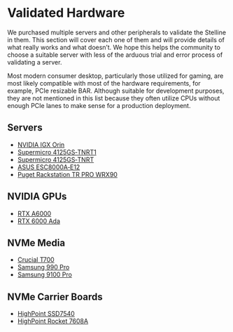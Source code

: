 # Validated Hardware

We purchased multiple servers and other peripherals to validate the Stelline in them. This section will cover each one of them and will provide details of what really works and what doesn’t. We hope this helps the community to choose a suitable server with less of the arduous trial and error process of validating a server.

Most modern consumer desktop, particularly those utilized for gaming, are most likely compatible with most of the hardware requirements, for example, PCIe resizable BAR. Although suitable for development purposes, they are not mentioned in this list because they often utilize CPUs without enough PCIe lanes to make sense for a production deployment.

## Servers
  - [NVIDIA IGX Orin](/quickstart/validated-hardware/server/nvidia-igx-orin)
  - [Supermicro 4125GS‑TNRT1](/quickstart/validated-hardware/server/supermicro-4125gs-tnrt1)
  - [Supermicro 4125GS‑TNRT](/quickstart/validated-hardware/server/supermicro-4125gs-tnrt)
  - [ASUS ESC8000A‑E12](/quickstart/validated-hardware/server/asus-esc8000a-e12)
  - [Puget Rackstation TR PRO WRX90](/quickstart/validated-hardware/server/puget-threadripper-pro-wrx90)

## NVIDIA GPUs
  - [RTX A6000](/quickstart/validated-hardware/gpu/nvidia-rtx-a6000)
  - [RTX 6000 Ada](/quickstart/validated-hardware/gpu/nvidia-rtx-6000-ada)

## NVMe Media
  - [Crucial T700](/quickstart/validated-hardware/nvme/crucial-t700)
  - [Samsung 990 Pro](/quickstart/validated-hardware/nvme/samsung-990-pro)
  - [Samsung 9100 Pro](/quickstart/validated-hardware/nvme/samsung-9100-pro)

## NVMe Carrier Boards
  - [HighPoint SSD7540](/quickstart/validated-hardware/nvme-carrier-board/highpoint-ssd7540)
  - [HighPoint Rocket 7608A](/quickstart/validated-hardware/nvme-carrier-board/highpoint-rocket-7608a)
